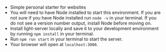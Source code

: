 - Simple personal starter for websites
- You will need to have Node installed to start this environment. If you are not sure if you have Node installed run `node -v` in your terminal. If you do not see a version number output, install Node before moving on.
- Install light-server locally and save it to your development environment by running `npm install` in your terminal.
- Run `npm run start` in your terminal to start the server.
- Your browser will open at `localhost:3000`.
